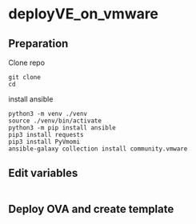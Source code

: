 # deployVE_on_vmware

## Preparation

Clone repo
```shell
git clone
cd
```

install ansible
```shell
python3 -m venv ./venv
source ./venv/bin/activate
python3 -m pip install ansible
pip3 install requests
pip3 install PyVmomi
ansible-galaxy collection install community.vmware
```

## Edit variables
```yaml


```

## Deploy OVA and create template





